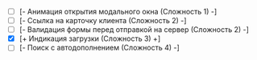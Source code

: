 - [ ] [- Анимация открытия модального окна (Сложность 1) -]
- [ ] [- Ссылка на карточку клиента (Сложность 2) -]
- [ ] [- Валидация формы перед отправкой на сервер (Сложность 2) -]
- [X] [+ Индикация загрузки (Сложность 3) +]
- [ ] [-  Поиск с автодополнением (Сложность 4) -]
